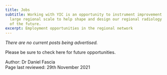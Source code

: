 ```yaml
---
title: Jobs
subtitle: Working with YIC is an opportunity to instrument improvement on a
  large regional scale to help shape and design our regional radiology network
  of the future.
excerpt: Employment opportunities in the regional network
---
```

*There are no current posts being advertised.*

Please be sure to check here for future opportunities.

Author: Dr Daniel Fascia\
Page last reviewed: 29th November 2021